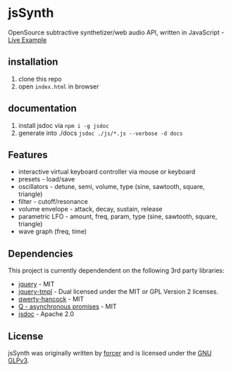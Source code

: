 jsSynth
=======
OpenSource subtractive synthetizer/web audio API, written in JavaScript - [Live Example](http://dualsoul.net/tmp/jsSynth/)

## installation

1. clone this repo
2. open ```index.html``` in browser


## documentation

1. install jsdoc via ```npm i -g jsdoc```
2. generate into ./docs ```jsdoc ./js/*.js --verbose -d docs```


## Features

* interactive virtual keyboard controller via mouse or keyboard
* presets - load/save
* oscillators - detune,  semi, volume, type (sine, sawtooth, square, triangle)
* filter - cutoff/resonance
* volume envelope - attack, decay, sustain, release
* parametric LFO - amount, freq, param, type (sine, sawtooth, square, triangle)
* wave graph (freq, time)

## Dependencies

This project is currently dependendent on the following 3rd party libraries:

* [jquery](https://github.com/jquery/jquery/) - MIT
* [jquery-tmpl](https://github.com/BorisMoore/jquery-tmpl) - Dual licensed under the MIT or GPL Version 2 licenses.
* [qwerty-hancock](https://github.com/stuartmemo/qwerty-hancock) - MIT
* [Q - asynchronous promises](https://github.com/kriskowal/q) - MIT 
* [jsdoc](https://github.com/jsdoc3/jsdoc) - Apache 2.0


## License

jsSynth was originally written by [forcer](https://github.com/recrof) and is
licensed under the [GNU GLPv3](LICENSE.md).